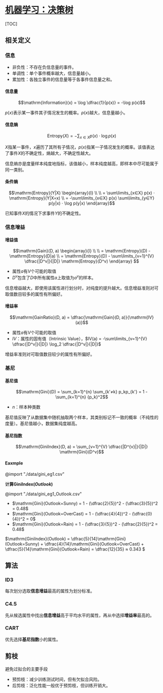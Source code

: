 <link rel='stylesheet' href='../../style/index.css'>
<script src='../../style/index.js'></script>

# [机器学习：决策树](./index.html)

[TOC]

## 相关定义

### 信息

- 非负性：不存在负信息量的事件。
- 单调性：单个事件概率越大，信息量越小。
- 累加性：各独立事件的信息量等于各事件信息量之和。

#### 信息量

$$\mathrm{Information}(x) = \log \dfrac{1}{p(x)} = -\log p(x)$$

$p(x)$表示某一事件其子情况发生的概率。$p(x)$越大，信息量越小。

#### 信息熵

$$\mathrm{Entropy}(X) = -\sum_{x∈X} p(x) ⋅ \log p(x)$$

$X$指某一事件，$x$遍历了其所有子情况，$p(x)$指某一子情况发生的概率。该值表达了事件$X$的不确定性，熵越大，不确定性越大。

信息熵亦是度量样本纯度地指标，该值越小，样本纯度越高，即样本中尽可能属于同一类别。

#### 条件熵

$$\mathrm{Entropy}(Y|X)
\begin{array}{l}
\\
\\  = \sum\limits_{x∈X} p(x) ⋅ \mathrm{Entropy}(Y|X=x) 
\\  = -\sum\limits_{x∈X} p(x) \sum\limits_{y∈Y} p(y|x) ⋅ \log p(y|x)
\end{array}$$

已知事件$X$的情况下求事件$Y$的不确定性。

### 信息增益

#### 增益值

$$\mathrm{Gain}(D, a) 
\begin{array}{l}
\\
\\  = \mathrm{Entropy}(D) - \mathrm{Entropy}(D|a)
\\  = \mathrm{Entropy}(D) - \sum\limits_{v=1}^{V} \dfrac{|D^v|}{|D|} \mathrm{Entropy}(D^v)
\end{array}
$$

- 属性$a$有$V$个可能的取值
- $D^v$包含了$D$中所有属性$a$上取值为$a^v$的样本。

信息增益越大，即使用该属性进行划分时，对纯度的提升越大。信息增益准则对可取值数目较多的属性有所偏好。

#### 增益率

$$\mathrm{GainRatio}(D, a) = \dfrac{\mathrm{Gain}(D, a)}{\mathrm{IV}(a)}$$

- 属性$a$有$V$个可能的取值
- $IV$：属性的固有值（Intrinsic Value），$IV(a) = -\sum\limits_{v=1}^{V} \dfrac{|D^v|}{|D|} \log_2 \dfrac{|D^v|}{|D|}$

增益率准则对可取值数目较少的属性有所偏好。

### 基尼

#### 基尼值

$$\mathrm{Gini}(D) = \sum_{k=1}^{n} \sum_{k'≠k} p_kp_{k'} = 1 - \sum_{k=1}^{n} {p_k}^2$$

- $n$：样本种类数

基尼值反映了从数据集中随机抽取两个样本，其类别标记不一致的概率（不纯性的度量）。基尼值越小，数据集纯度越高。

#### 基尼指数

$$\mathrm{GiniIndex}(D, a) = \sum_{v=1}^{V} \dfrac{|D^{v}|}{|D|} \mathrm{Gini}(D^v)$$

#### Eaxmple

@import "./data/gini_eg1.csv"

**计算$\mathrm{GiniIndex}(Outlook)$**

@import "./data/gini_eg1_Outlook.csv"

- $\mathrm{Gini}(Outlook=Sunny) = 1 - (\dfrac{2}{5})^2 - (\dfrac{3}{5})^2 = 0.48$
- $\mathrm{Gini}(Outlook=OverCast) = 1 - (\dfrac{4}{4})^2 - (\dfrac{0}{4})^2 = 0$
- $\mathrm{Gini}(Outlook=Rain) = 1 - (\dfrac{3}{5})^2 - (\dfrac{2}{5})^2 = 0.48$

$\mathrm{GiniIndex}(Outlook) = 
    \dfrac{5}{14}\mathrm{Gini}(Outlook=Sunny) + 
    \dfrac{4}{14}\mathrm{Gini}(Outlook=OverCast) + 
    \dfrac{5}{14}\mathrm{Gini}(Outlook=Rain) 
    = \dfrac{12}{35} ≈ 0.343
$

## 算法

### ID3

每次划分选取**信息增益**最高的属性为划分标准。

### C4.5

先从候选属性中找出**信息增益**高于平均水平的属性，再从中选择**增益率**最高的。

### CART

优先选择**基尼指数**小的属性。

## 剪枝

避免过拟合的主要手段

- 预剪枝：减少训练测试时间，但有欠拟合风险。
- 后剪枝：泛化性能一般优于预剪枝，但训练开销大。